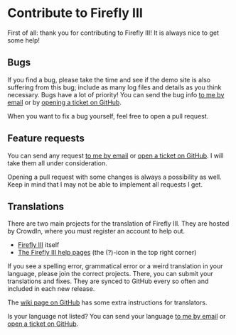 # Contribute to Firefly  III

First of all: thank you for contributing to Firefly III! It is always nice to get some help!

## Bugs

If you find a bug, please take the time and see if the demo site is also suffering from this bug; include as many log files and details as you think necessary. Bugs have a lot of priority! You can send the bug info [to me by email](mailto:james@firefly-iii.org) or by [opening a ticket on GitHub](https://github.com/firefly-iii/firefly-iii/issues).

When you want to fix a bug yourself, feel free to open a pull request.

## Feature requests

You can send any request [to me by email](mailto:james@firefly-iii.org) or [open a ticket on GitHub](https://github.com/firefly-iii/firefly-iii/issues). I will take them all under consideration.

Opening a pull request with some changes is always a possibility as well. Keep in mind that I may not be able to implement all requests I get.

## Translations

There are two main projects for the translation of Firefly III. They are hosted by CrowdIn, where you must register an account to help out.

* [Firefly III](https://crowdin.com/project/firefly-iii) itself
* [The Firefly III help pages](https://crowdin.com/project/firefly-iii-help) (the (?)-icon in the top right corner)

If you see a spelling error, grammatical error or a weird translation in your language, please join the correct projects. There, you can submit your translations and fixes. They are synced to GitHub every so often and included in each new release.

The [wiki page on GitHub](https://github.com/firefly-iii/help/wiki/Download-and-enable-an-incomplete-language) has some extra instructions for translators.

Is your language not listed? You can send your language [to me by email](mailto:james@firefly-iii.org) or [open a ticket on GitHub](https://github.com/firefly-iii/firefly-iii/issues).
